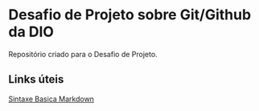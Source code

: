 # Desafio de Projeto sobre Git/Github da DIO
Repositório criado para o Desafio de Projeto.
## Links úteis 
[Sintaxe Basica Markdown](https://www.markdownguide.org/)
